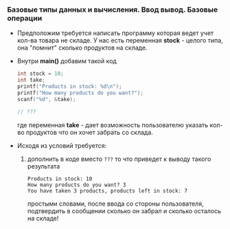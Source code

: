 ### Базовые типы данных и вычисления. Ввод вывод. Базовые операции

* Предположим требуется написать программу которая ведет учет кол-ва товара не складе. У нас есть переменная **stock** - целого типа, она "помнит" сколько продуктов на складе.
* Внутри **main()** добавим такой код
    ```c
    int stock = 10;
    int take;
    printf("Products in stock: %d\n");
    printf("How many products do you want?");
    scanf("%d", &take);

    // ???
    ```
    где переменная **take** - дает возможность пользователю указать кол-во продуктов что он хочет забрать со склада.

* Исходя из условий требуется:
  1. дополнить в коде вместо ```???``` то что приведет к выводу такого результата
     ```
     Products in stock: 10
     How many products do you want? 3
     You have taken 3 products, products left in stock: 7
     ``` 
     простыми словами, после ввода со стороны пользователя, подтвердить в сообщении сколько он забрал и сколько осталось на складе!